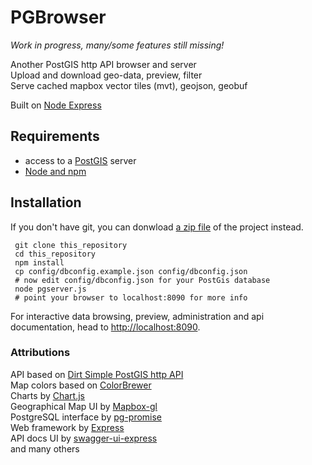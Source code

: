 # PGBrowser
*Work in progress, many/some features still missing!*

Another PostGIS http API browser and server  
Upload and download geo-data, preview, filter  
Serve cached mapbox vector tiles (mvt), geojson, geobuf

Built on [Node Express](https://expressjs.com/)

## Requirements
* access to a [PostGIS](https://postgis.net) server
* [Node and npm](https://nodejs.org/en/download/)

## Installation
If you don't have git, you can donwload [a zip file](https://github.com/anneb/pgserver/archive/master.zip) of the project instead.

     git clone this_repository
     cd this_repository
     npm install
     cp config/dbconfig.example.json config/dbconfig.json
     # now edit config/dbconfig.json for your PostGis database
     node pgserver.js
     # point your browser to localhost:8090 for more info

For interactive data browsing, preview, administration and api documentation, head to [http://localhost:8090](http://localhost:8090).

### Attributions
API based on [Dirt Simple PostGIS http API](https://github.com/tobinbradley/dirt-simple-postgis-http-api)   
Map colors based on [ColorBrewer](http://colorbrewer2.org)  
Charts by [Chart.js](https://www.chartjs.org/)  
Geographical Map UI by [Mapbox-gl](https://docs.mapbox.com/mapbox-gl-js/api/)  
PostgreSQL interface by [pg-promise](https://github.com/vitaly-t/pg-promise/)  
Web framework by [Express](https://expressjs.com/)   
API docs UI by [swagger-ui-express](https://github.com/scottie1984/swagger-ui-express)  
and many others

